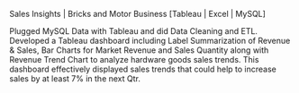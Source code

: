 Sales Insights | Bricks and Motor Business [Tableau | Excel | MySQL]

Plugged MySQL Data with Tableau and did Data Cleaning and ETL. 
Developed a Tableau dashboard including Label Summarization of Revenue & Sales, Bar Charts for Market Revenue and Sales Quantity along with Revenue Trend Chart to analyze hardware goods sales trends.
This dashboard effectively displayed sales trends that could help to increase sales by at least 7% in the next Qtr.

